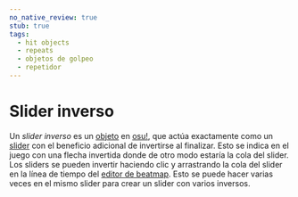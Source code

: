 ```yaml
---
no_native_review: true
stub: true
tags:
  - hit objects
  - repeats
  - objetos de golpeo
  - repetidor
---
```


# Slider inverso

Un *slider inverso* es un [objeto](/wiki/Hit_object) en [osu!](/wiki/Game_mode/osu!), que actúa exactamente como un [slider](/wiki/Hit_object/Slider) con el beneficio adicional de invertirse al finalizar. Esto se indica en el juego con una flecha invertida donde de otro modo estaría la cola del slider. Los sliders se pueden invertir haciendo clic y arrastrando la cola del slider en la línea de tiempo del [editor de beatmap](/wiki/Client/Beatmap_editor). Esto se puede hacer varias veces en el mismo slider para crear un slider con varios inversos.
